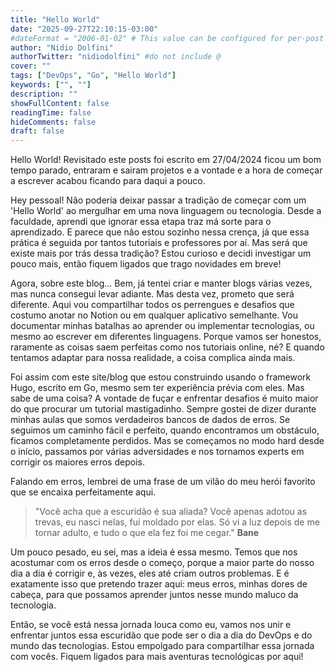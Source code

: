```yaml
---
title: "Hello World"
date: "2025-09-27T22:10:15-03:00"
#dateFormat = "2006-01-02" # This value can be configured for per-post date formatting
author: "Nidio Dolfini"
authorTwitter: "nidiodolfini" #do not include @
cover: ""
tags: ["DevOps", "Go", "Hello World"]
keywords: ["", ""]
description: ""
showFullContent: false
readingTime: false
hideComments: false
draft: false
---
```


Hello World! Revisitado este posts foi escrito em 27/04/2024 ficou um bom tempo parado, entraram e sairam projetos e a vontade e a hora de começar a escrever acabou ficando para daqui a pouco.

Hey pessoal! Não poderia deixar passar a tradição de começar com um 'Hello World' ao mergulhar em uma nova linguagem ou tecnologia. Desde a faculdade, aprendi que ignorar essa etapa traz má sorte para o aprendizado. E parece que não estou sozinho nessa crença, já que essa prática é seguida por tantos tutoriais e professores por aí. Mas será que existe mais por trás dessa tradição? Estou curioso e decidi investigar um pouco mais, então fiquem ligados que trago novidades em breve!

Agora, sobre este blog... Bem, já tentei criar e manter blogs várias vezes, mas nunca consegui levar adiante. Mas desta vez, prometo que será diferente. Aqui vou compartilhar todos os perrengues e desafios que costumo anotar no Notion ou em qualquer aplicativo semelhante. Vou documentar minhas batalhas ao aprender ou implementar tecnologias, ou mesmo ao escrever em diferentes linguagens. Porque vamos ser honestos, raramente as coisas saem perfeitas como nos tutoriais online, né? E quando tentamos adaptar para nossa realidade, a coisa complica ainda mais.

Foi assim com este site/blog que estou construindo usando o framework Hugo, escrito em Go, mesmo sem ter experiência prévia com eles. Mas sabe de uma coisa? A vontade de fuçar e enfrentar desafios é muito maior do que procurar um tutorial mastigadinho. Sempre gostei de dizer durante minhas aulas que somos verdadeiros bancos de dados de erros. Se seguimos um caminho fácil e perfeito, quando encontramos um obstáculo, ficamos completamente perdidos. Mas se começamos no modo hard desde o início, passamos por várias adversidades e nos tornamos experts em corrigir os maiores erros depois.

Falando em erros, lembrei de uma frase de um vilão do meu herói favorito que se encaixa perfeitamente aqui.
>"Você acha que a escuridão é sua aliada?
>Você apenas adotou as trevas, eu nasci nelas, fui moldado por elas. Só vi a luz depois de me tornar adulto, e tudo o que ela fez foi me cegar." **Bane**

Um pouco pesado, eu sei, mas a ideia é essa mesmo. Temos que nos acostumar com os erros desde o começo, porque a maior parte do nosso dia a dia é corrigir e, às vezes, eles até criam outros problemas. E é exatamente isso que pretendo trazer aqui: meus erros, minhas dores de cabeça, para que possamos aprender juntos nesse mundo maluco da tecnologia.

Então, se você está nessa jornada louca como eu, vamos nos unir e enfrentar juntos essa escuridão que pode ser o dia a dia do DevOps e do mundo das tecnologias. Estou empolgado para compartilhar essa jornada com vocês. Fiquem ligados para mais aventuras tecnológicas por aqui!